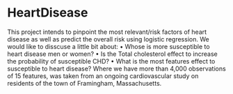# HeartDisease
This project intends to pinpoint the most relevant/risk factors of heart disease as well as predict the overall risk using logistic regression.
We would like to disscuse a little bit about:
•      Whose is more susceptible to heart disease men or women?
•      Is the Total cholesterol effect to increase the probability of susceptible CHD?
•      What is the most features effect to susceptible to heart disease?
Where we have more than 4,000 observations of 15 features, was taken from an ongoing cardiovascular study on residents of the town of Framingham, Massachusetts.
